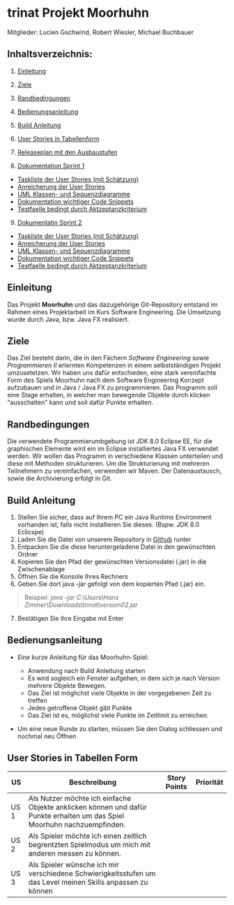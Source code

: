 # trinat Projekt Moorhuhn

Mitglieder: Lucien Gschwind, Robert Wiesler, Michael Buchbauer

## Inhaltsverzeichnis:

1. [Einleitung]()

2. [Ziele]()

3. [Randbedingungen]()

4. [Bedienungsanleitung]()

5. [Build Anleitung]() 

6. [User Stories in Tabellenform]()

7. [Releaseplan mit den Ausbaustufen]()

8. [Dokumentation Sprint 1]()
- [Taskliste der User Stories (mit Schätzung)]()
- [Anreicherung der User Stories]()
- [UML Klassen- und Sequenzdiagramme]()
- [Dokumentation wichtiger Code Snippets]()
- [Testfaelle bedingt durch Aktzeptanzkriterium]()

9. [Dokumentatin Sprint 2]()
- [Taskliste der User Stories (mit Schätzung)]()
- [Anreicherung der User Stories]()
- [UML Klassen- und Sequenzdiagramme]()
- [Dokumentation wichtiger Code Snippets]()
- [Testfaelle bedingt durch Aktzeptanzkriterium]()


## Einleitung
Das Projekt **Moorhuhn** und das dazugehörige Git-Repository entstand im Rahmen eines Projektarbeit im Kurs Software Engineering. Die Umsetzung wurde durch Java, bzw. Java FX realisiert. 

## Ziele
Das Ziel besteht darin, die in den Fächern _Software Engineering_ sowie _Programmieren II_ erlernten Kompetenzen in einem selbstständigen Projekt umzusetetzen. Wir haben uns dafür entschieden, eine stark vereinfachte Form des Spiels Moorhuhn nach dem Software Engineering Konzept aufzubauen und in Java / Java FX zu programmieren.
Das Programm soll eine Stage erhalten, in welcher man bewegende Objekte durch klicken "ausschalten" kann und soll dafür Punkte erhalten.

## Randbedingungen 
Die verwendete Programmierumbgebung ist JDK 8.0 Eclipse EE, für die graphischen Elemente wird ein im Eclipse installiertes Java FX verwendet werden. Wir wollen das Programm in verschiedene Klassen unterteilen und diese mit Methoden strukturieren. Um die Strukturierung mit mehreren Teilnehmern zu vereinfachen, verwenden wir Maven. Der Datenaustausch, sowie die Archivierung erfolgt in Git.

## Build Anleitung
1. Stellen Sie sicher, dass auf Ihrem PC ein Java Runtime Environment vorhanden ist, falls nicht installieren Sie dieses. (Bspw. JDK 8.0 Eclicspe)
2. Laden Sie die Datei von unserem Repository in [Github](https://github.com/wegwerfWindbreaker/trinat/blob/master) runter
3. Entpacken Sie die diese heruntergeladene Datei in den gewünschten Ordner
4. Kopieren Sie den Pfad der gewünschten Versionsdatei (.jar) in die Zwischenablage
5. Öffnen Sie die Konsole Ihres Rechners
6. Geben Sie dort java -jar gefolgt von dem kopierten Pfad (.jar) ein. 
> Beispiel: *java -jar C:\Users\Hans Zimmer\Downloads\trinat\version02.jar*
7. Bestätigen Sie ihre Eingabe mit Enter
         
## Bedienungsanleitung
  * Eine kurze Anleitung für das Moorhuhn-Spiel:

    - Anwendung nach Build Anleitung starten
    - Es wird sogleich ein Fenster aufgehen, in dem sich je nach Version mehrere Objekte Bewegen. 
    - Das Ziel ist möglichst viele Objekte in der vorgegebenen Zeit zu treffen
    - Jedes getroffene Objekt gibt Punkte
    - Das Ziel ist es, möglichst viele Punkte im Zeitlimit zu erreichen.
* Um eine neue Runde zu starten, müssen Sie den Dialog schliessen und nochmal neu Öffnen

## User Stories in Tabellen Form

|  US    | Beschreibung                                                                                    | Story Points | Priorität |
|--------|-------------------------------------------------------------------------------------------------|--------------|-----------|
|  US 1  | Als Nutzer möchte ich einfache Objekte anklicken können und dafür Punkte erhalten um das Spiel Moorhuhn nachzuempfinden.             |              |           |
|  US 2  | Als Spieler möchte ich einen zeitlich begrentzten Spielmodus um mich mit anderen messen zu können.              |              |           |
|  US 3  | Als Spieler wünsche ich mir verschiedene Schwierigkeitsstufen um das Level meinen Skills anpassen zu können                                                                                               |              |           |

#

